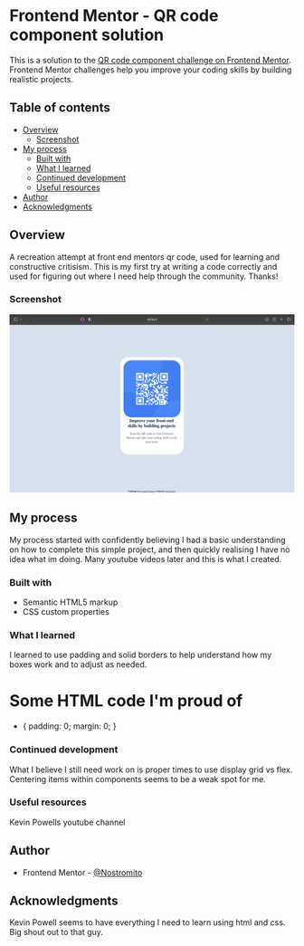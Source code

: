 # Frontend Mentor - QR code component solution

This is a solution to the [QR code component challenge on Frontend Mentor](https://www.frontendmentor.io/challenges/qr-code-component-iux_sIO_H). Frontend Mentor challenges help you improve your coding skills by building realistic projects. 

## Table of contents

- [Overview](#overview)
  - [Screenshot](#screenshot)
- [My process](#my-process)
  - [Built with](#built-with)
  - [What I learned](#what-i-learned)
  - [Continued development](#continued-development)
  - [Useful resources](#useful-resources)
- [Author](#author)
- [Acknowledgments](#acknowledgments)

## Overview

A recreation attempt at front end mentors qr code, used for learning and constructive critisism. This is my first try at writing a code correctly and used for figuring out where I need help through the community. Thanks!

### Screenshot

![](images/screenshot.jpg)

## My process

My process started with confidently believing I had a basic understanding on how to complete this simple project, and then quickly realising I have no idea what im doing. Many youtube videos later and this is what I created.

### Built with

- Semantic HTML5 markup
- CSS custom properties

### What I learned

I learned to use padding and solid borders to help understand how my boxes work and to adjust as needed.

<h1>Some HTML code I'm proud of</h1>

* {
    padding: 0;
    margin: 0;
}


### Continued development

What I believe I still need work on is proper times to use display grid vs flex. Centering items within components seems to be a weak spot for me.

### Useful resources

Kevin Powells youtube channel

## Author

- Frontend Mentor - [@Nostromito](https://www.frontendmentor.io/profile/Nostromito)

## Acknowledgments

Kevin Powell seems to have everything I need to learn using html and css. Big shout out to that guy.
